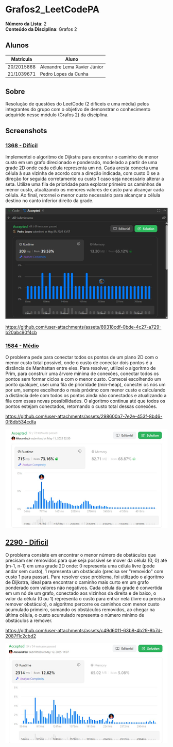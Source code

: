 # Grafos2_LeetCodePA


**Número da Lista**: 2<br>
**Conteúdo da Disciplina**: Grafos 2<br>

## Alunos
|Matrícula | Aluno |
| -- | -- |
| 20/2015868 |  Alexandre Lema Xavier Júnior |
| 21/1039671  |  Pedro Lopes da Cunha |

## Sobre 
Resolução de questões do LeetCode (2 difíceis e uma média) pelos integrantes do grupo com o objetivo de demonstrar o conhecimento adquirido nesse módulo (Grafos 2) da disciplina.

## Screenshots

### [1368 - Difícil](https://leetcode.com/problems/minimum-cost-to-make-at-least-one-valid-path-in-a-grid/description/) 

Implementei o algoritmo de Dijkstra para encontrar o caminho de menor custo em um grafo direcionado e ponderado, modelado a partir de uma grade 2D onde cada célula representa um nó. Cada aresta conecta uma célula à sua vizinha de acordo com a direção indicada, com custo 0 se a direção for seguida corretamente ou custo 1 caso seja necessário alterar a seta. Utilize uma fila de prioridade para explorar primeiro os caminhos de menor custo, atualizando os menores valores de custo para alcançar cada célula. Ao final, retornei o menor custo necessário para alcançar a célula destino no canto inferior direito da grade.

![Print da Resolução 1368](/assets/img1368.jpg)

https://github.com/user-attachments/assets/89318cdf-0bde-4c27-a729-b20abc90f4cb

### [1584 - Médio](https://leetcode.com/problems/min-cost-to-connect-all-points/description/)

O problema pede para conectar todos os pontos de um plano 2D com o menor custo total possível, onde o custo de conectar dois pontos é a distância de Manhattan entre eles. Para resolver, utilizei o algoritmo de Prim, para construir uma árvore mínima de conexões, conectar todos os pontos sem formar ciclos e com o menor custo. Comecei escolhendo um ponto qualquer, usei uma fila de prioridade (min-heap), conectei os nós um por um, sempre escolhendo o mais próximo com menor custo e calculando a distância dele com todos os pontos ainda não conectados e atualizando a fila com essas novas possibilidades. O algoritmo continua até que todos os pontos estejam conectados, retornando o custo total dessas conexões. 


https://github.com/user-attachments/assets/298600a7-7e2e-453f-8b46-0f8db534cdfa

![Print da Resolução 1584](/assets/1584.jpg)

## [2290 - Dificil](https://leetcode.com/problems/minimum-obstacle-removal-to-reach-corner/)

O problema consiste em encontrar o menor número de obstáculos que precisam ser removidos para que seja possível se mover da célula (0, 0) até (m-1, n-1) em uma grade 2D onde: 0 representa uma célula livre (pode andar sem custo), 1 representa um obstáculo (precisa ser "removido" com custo 1 para passar). Para resolver esse problema, foi utilizado o algoritmo de Dijkstra, ideal para encontrar o caminho mais curto em um grafo ponderado com valores não negativos. Cada célula da grade é convertida em um nó de um grafo, conectado aos vizinhos da direita e de baixo, o valor da célula (0 ou 1) representa o custo para entrar nela (livre ou precisa remover obstáculo), o algoritmo percorre os caminhos com menor custo acumulado primeiro, somando os obstáculos removidos, ao chegar na última célula, o custo acumulado representa o número mínimo de obstáculos a remover.

https://github.com/user-attachments/assets/c49d6011-63b8-4b29-8b7d-2087f1c2cbd2

![Print da Resolução 2290](/assets/2290.jpg)





